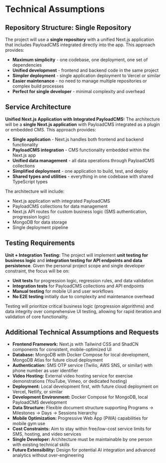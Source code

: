# Technical Assumptions

## Repository Structure: Single Repository

The project will use a **single repository** with a unified Next.js application that includes PayloadCMS integrated directly into the app. This approach provides:

- **Maximum simplicity** - one codebase, one deployment, one set of dependencies
- **Unified development** - frontend and backend code in the same project
- **Simpler deployment** - single application deployment to Vercel or similar
- **Easier maintenance** - no need to manage multiple repositories or complex build processes
- **Perfect for single developer** - minimal complexity and overhead

## Service Architecture

**Unified Next.js Application with Integrated PayloadCMS:** The architecture will be a **single Next.js application** with PayloadCMS integrated as a plugin or embedded CMS. This approach provides:

- **Single application** - Next.js handles both frontend and backend functionality
- **PayloadCMS integration** - CMS functionality embedded within the Next.js app
- **Unified data management** - all data operations through PayloadCMS collections
- **Simplified deployment** - one application to build, test, and deploy
- **Shared types and utilities** - everything in one codebase with shared TypeScript types

The architecture will include:

- Next.js application with integrated PayloadCMS
- PayloadCMS collections for data management
- Next.js API routes for custom business logic (SMS authentication, progression logic)
- MongoDB for data storage
- Single deployment pipeline

## Testing Requirements

**Unit + Integration Testing:** The project will implement **unit testing for business logic** and **integration testing for API endpoints and data persistence**. Given the personal project scope and single developer constraint, the focus will be on:

- **Unit tests** for progression logic, regression rules, and data validation
- **Integration tests** for PayloadCMS collections and API endpoints
- **Manual testing** for mobile UI and user workflows
- **No E2E testing** initially due to complexity and maintenance overhead

Testing will prioritize critical business logic (progression algorithms) and data integrity over comprehensive UI testing, allowing for rapid iteration and validation of core functionality.

## Additional Technical Assumptions and Requests

- **Frontend Framework:** Next.js with Tailwind CSS and ShadCN components for consistent, mobile-optimized UI
- **Database:** MongoDB with Docker Compose for local development, MongoDB Atlas for future cloud deployment
- **Authentication:** SMS OTP service (Twilio, AWS SNS, or similar) with phone number as user identifier
- **Video Hosting:** External video hosting service for exercise demonstrations (YouTube, Vimeo, or dedicated hosting)
- **Deployment:** Local development first, with future cloud deployment on Vercel, Netlify, or similar
- **Development Environment:** Docker Compose for MongoDB, local PayloadCMS development
- **Data Structure:** Flexible document structure supporting Programs → Milestones → Days → Sessions hierarchy
- **Mobile Optimization:** Progressive Web App (PWA) capabilities for mobile gym use
- **Cost Constraints:** Aim to stay within free/low-cost service limits for SMS, hosting, and video services
- **Single Developer:** Architecture must be maintainable by one person with existing technical skills
- **Future Extensibility:** Design for potential AI integration and advanced analytics without over-engineering

